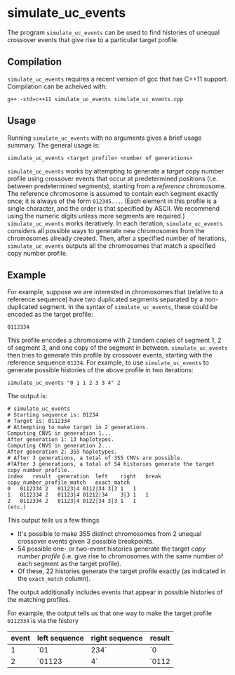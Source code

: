 # simulate_uc_events

The program `simulate_uc_events` can be used to find histories of unequal crossover events that give rise to a
particular target profile.

## Compilation

`simulate_uc_events` requires a recent version of gcc that has C++11 support.  Compilation can be acheived with:
```
g++ -std=c++11 simulate_uc_events simulate_uc_events.cpp
```

## Usage

Running `simulate_uc_events` with no arguments gives a brief usage summary.  The general usage is:
```
simulate_uc_events <target profile> <number of generations>
```

`simulate_uc_events` works by attempting to generate a *target* copy number profile using crossover events that occur at predetermined positions (i.e. between predetermined segments), starting from a *reference* chromosome.  The reference chromosome is assumed to contain each segment exactly once; it is always of the form `012345...`.  (Each element in this profile is a single character, and the order is that specified by ASCII.  We recommend using the numeric digits unless more segments are required.)  `simulate_uc_events` works iteratively.  In each iteration, `simulate_uc_events` considers all possible ways to generate new chromosomes from the chromosomes already created.  Then, after a specified number of iterations, `simulate_uc_events` outputs all the chromosomes that match a specified copy number profile.

## Example

For example, suppose we are interested in chromosomes that (relative to a reference sequence) have two duplicated segments separated by a non-duplicated segment.  In the syntax of `simulate_uc_events`, these could be encoded as the target profile:
```
0112334
```

This profile encodes a chromosome with 2 tandem copies of segment 1, 2 of segment 3, and one copy of the segment in between.  `simulate_uc_events` then tries to generate this profile by crossover events, starting with the reference sequence `01234`.  For example, to use `simulate_uc_events` to generate possible histories of the above profile in two iterations:

```
simulate_uc_events "0 1 1 2 3 3 4" 2
```
The output is:
```
# simulate_uc_events
# Starting sequence is: 01234
# Target is: 0112334
# Attempting to make target in 2 generations.
Computing CNVS in generation 1...
After generation 1: 13 haplotypes.
Computing CNVS in generation 2...
After generation 2: 355 haplotypes.
# After 3 generations, a total of 355 CNVs are possible.
#?After 3 generations, a total of 54 histories generate the target copy number profile.
index	result	generation	left	right	break	copy_number_profile_match	exact_match
0	0112334	2	01123|4	0112|34	3|3	1	1
1	0112334	2	01123|4	01212|34	3|3	1	1
2	0112334	2	01123|4	0122|34	3|3	1	1
(etc.)

```

This output tells us a few things

* It's possible to make 355 distinct chromosomes from 2 unequal crossover events given 3 possible breakpoints.
* 54 possible one- or two-event histories generate the target *copy number profile* (i.e. give rise to chromosomes with the same number of each segment as the target profile).
* Of these, 22 histories generate the target profile exactly (as indicated in the `exact_match` column).

The output additionally includes events that appear in possible histories of the matching profiles.

For example, the output tells us that one way to make the target profile `0112334` is via the history

| event | left sequence | right sequence | result       |
| --- | ------------- | -------------- | -------------|
| 1 | `01|234` | `0|1234` | `011234` |
| 2 | `01123|4` | `0112|34` | `0112334` |

